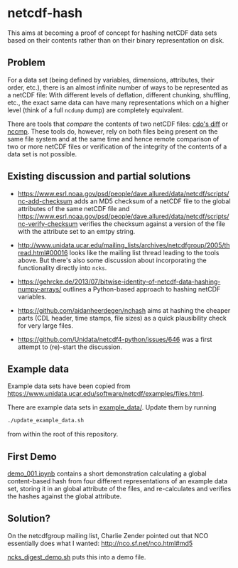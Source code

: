 # netcdf-hash

This aims at becoming a proof of concept for hashing netCDF data sets based on
their contents rather than on their binary representation on disk.


## Problem

For a data set (being defined by variables, dimensions, attributes, their
order, etc.), there is an almost infinite number of ways to be represented as a
netCDF file:  With different levels of deflation, different chunking,
shuffling, etc., the exact same data can have many representations which on a
higher level (think of a full `ncdump` dump) are completely equivalent.

There are tools that *compare* the contents of two netCDF files: [cdo's
diff](https://code.zmaw.de/projects/cdo/embedded/index.html#x1-470002.1.3) or
[nccmp](http://nccmp.sourceforge.net/).  These tools do, however, rely on both
files being present on the same file system and at the same time and hence
remote comparison of two or more netCDF files or verification of the integrity
of the contents of a data set is not possible.


## Existing discussion and partial solutions

- <https://www.esrl.noaa.gov/psd/people/dave.allured/data/netcdf/scripts/nc-add-checksum>
  adds an MD5 checksum of a netCDF file to the global attributes of the same
  netCDF file and
  <https://www.esrl.noaa.gov/psd/people/dave.allured/data/netcdf/scripts/nc-verify-checksum>
  verifies the checksum against a version of the file with the attribute set to
  an emtpy string.

- <http://www.unidata.ucar.edu/mailing_lists/archives/netcdfgroup/2005/thread.html#00016>
  looks like the mailing list thread leading to the tools above.  But there's
  also some discussion about incorporating the functionality directly into
  `ncks`.

- <https://gehrcke.de/2013/07/bitwise-identity-of-netcdf-data-hashing-numpy-arrays/>
  outlines a Python-based approach to hashing netCDF variables.

- <https://github.com/aidanheerdegen/nchash> aims at hashing the cheaper parts
  (CDL header, time stamps, file sizes) as a quick plausibility check for very
  large files.

- <https://github.com/Unidata/netcdf4-python/issues/646> was a first attempt to
  (re)-start the discussion.


## Example data

Example data sets have been copied from
<https://www.unidata.ucar.edu/software/netcdf/examples/files.html>.

There are example data sets in [example_data/](example_data/).  Update them by
running
```bash
./update_example_data.sh
```
from within the root of this repository.


## First Demo

[demo_001.ipynb](demo_001.ipynb) contains a short demonstration calculating a
global content-based hash from four different representations of an example
data set, storing it in an global attribute of the files, and re-calculates and
verifies the hashes against the global attribute.


## Solution?

On the netcdfgroup mailing list, Charlie Zender pointed out that NCO
essentially does what I wanted:  <http://nco.sf.net/nco.html#md5>

[ncks_digest_demo.sh](ncks_digest_demo.sh) puts this into a demo file.
